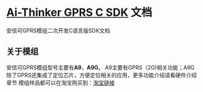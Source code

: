 [Ai-Thinker GPRS C SDK](https://github.com/Ai-Thinker-Open/GPRS-C-SDK) 文档
======



安信可GPRS模组二次开发C语言版SDK文档

## 关于模组

安信可GPRS模组型号主要有**A9**，**A9G**。
A9主要有GPRS（2G)相关功能；A9G除了GPRS还集成了定位芯片，方便定位相关的应用，更多功能介绍请看硬件介绍章节
模组样品都可以在淘宝购买到：[淘宝链接](https://anxinke.taobao.com/category-1303500786.htm?spm=2013.1.w5002-16491372996.5.3c354c53OwDR7Y&search=y&catName=GPRS%C4%A3%D7%E9%C7%F8)